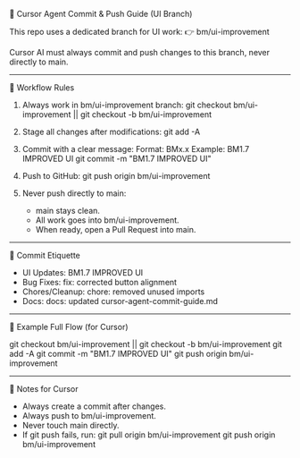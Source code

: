🚀 Cursor Agent Commit & Push Guide (UI Branch)

This repo uses a dedicated branch for UI work:
👉 bm/ui-improvement

Cursor AI must always commit and push changes to this branch, never directly to main.

---

🔹 Workflow Rules

1. Always work in bm/ui-improvement branch:
   git checkout bm/ui-improvement || git checkout -b bm/ui-improvement

2. Stage all changes after modifications:
   git add -A

3. Commit with a clear message:
   Format: BMx.x <Description>
   Example: BM1.7 IMPROVED UI
   git commit -m "BM1.7 IMPROVED UI"

4. Push to GitHub:
   git push origin bm/ui-improvement

5. Never push directly to main:
   - main stays clean.
   - All work goes into bm/ui-improvement.
   - When ready, open a Pull Request into main.

---

🔹 Commit Etiquette

- UI Updates: BM1.7 IMPROVED UI
- Bug Fixes: fix: corrected button alignment
- Chores/Cleanup: chore: removed unused imports
- Docs: docs: updated cursor-agent-commit-guide.md

---

🔹 Example Full Flow (for Cursor)

git checkout bm/ui-improvement || git checkout -b bm/ui-improvement
git add -A
git commit -m "BM1.7 IMPROVED UI"
git push origin bm/ui-improvement

---

🔹 Notes for Cursor

- Always create a commit after changes.
- Always push to bm/ui-improvement.
- Never touch main directly.
- If git push fails, run:
  git pull origin bm/ui-improvement
  git push origin bm/ui-improvement
